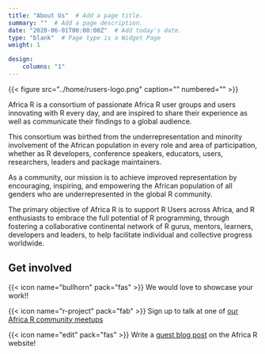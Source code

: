 ```yaml
---
title: "About Us"  # Add a page title.
summary: ""  # Add a page description.
date: "2020-06-01T00:00:00Z"  # Add today's date.
type: "blank"  # Page type is a Widget Page
weight: 1

design:
    columns: "1"
---
```


{{< figure src="../home/rusers-logo.png" caption="" numbered="" >}}

Africa R is a consortium of passionate Africa R user groups and users innovating with R every day, and are inspired to share their experience as well as communicate their findings to a global audience.

This consortium was birthed from the underrepresentation and minority involvement of the
African population in every role and area of participation, whether as R developers, conference
speakers, educators, users, researchers, leaders and package maintainers.

As a community, our mission is to achieve improved representation by encouraging, inspiring,
and empowering the African population of all genders who are underrepresented in the global R
community.

The primary objective of Africa R is to support R Users across Africa, and R
enthusiasts to embrace the full potential of R programming, through fostering a collaborative
continental network of R gurus, mentors, learners, developers and leaders, to help facilitate
individual and collective progress worldwide.

## Get involved


{{< icon name="bullhorn" pack="fas" >}} We would love to showcase your work!! 

{{< icon name="r-project" pack="fab" >}} Sign up to talk at one of [our Africa R community meetups](../events)

{{< icon name="edit" pack="fas" >}} Write a [guest blog post](../post/) on the Africa R website!
